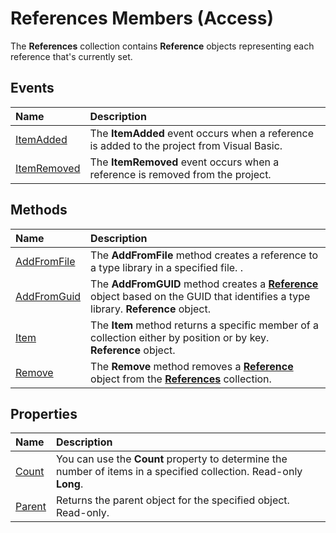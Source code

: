 
# References Members (Access)
The  **References** collection contains **Reference** objects representing each reference that's currently set.

## Events



|**Name**|**Description**|
|:-----|:-----|
| [ItemAdded](c84b2bd3-42ce-be34-8a5c-ad3cdf1c3f63.md)|The  **ItemAdded** event occurs when a reference is added to the project from Visual Basic.|
| [ItemRemoved](19498b96-5e92-8a7a-512a-95a89b878eb2.md)|The  **ItemRemoved** event occurs when a reference is removed from the project.|

## Methods



|**Name**|**Description**|
|:-----|:-----|
| [AddFromFile](23934c34-2315-b109-57ae-ed2dae347307.md)|The  **AddFromFile** method creates a reference to a type library in a specified file. .|
| [AddFromGuid](df383ef3-e27c-9590-2ee7-d078060c9313.md)|The  **AddFromGUID** method creates a **[Reference](87853230-294e-7ab8-4aae-78b094b5e584.md)** object based on the GUID that identifies a type library.  **Reference** object.|
| [Item](c159f3ff-b642-7151-c167-3699a6300f5f.md)|The  **Item** method returns a specific member of a collection either by position or by key. **Reference** object.|
| [Remove](ebdc9da2-cc32-6169-994a-1041b1c49031.md)|The  **Remove** method removes a **[Reference](87853230-294e-7ab8-4aae-78b094b5e584.md)** object from the  **[References](ac020382-4ece-f138-d1b9-d05b0fe0f523.md)** collection.|

## Properties



|**Name**|**Description**|
|:-----|:-----|
| [Count](185e5a96-96c9-74ec-c70d-7eb982249217.md)|You can use the  **Count** property to determine the number of items in a specified collection. Read-only **Long**.|
| [Parent](aa0b7fbe-d48f-2b9e-7c5d-53218f67a40f.md)|Returns the parent object for the specified object. Read-only.|
